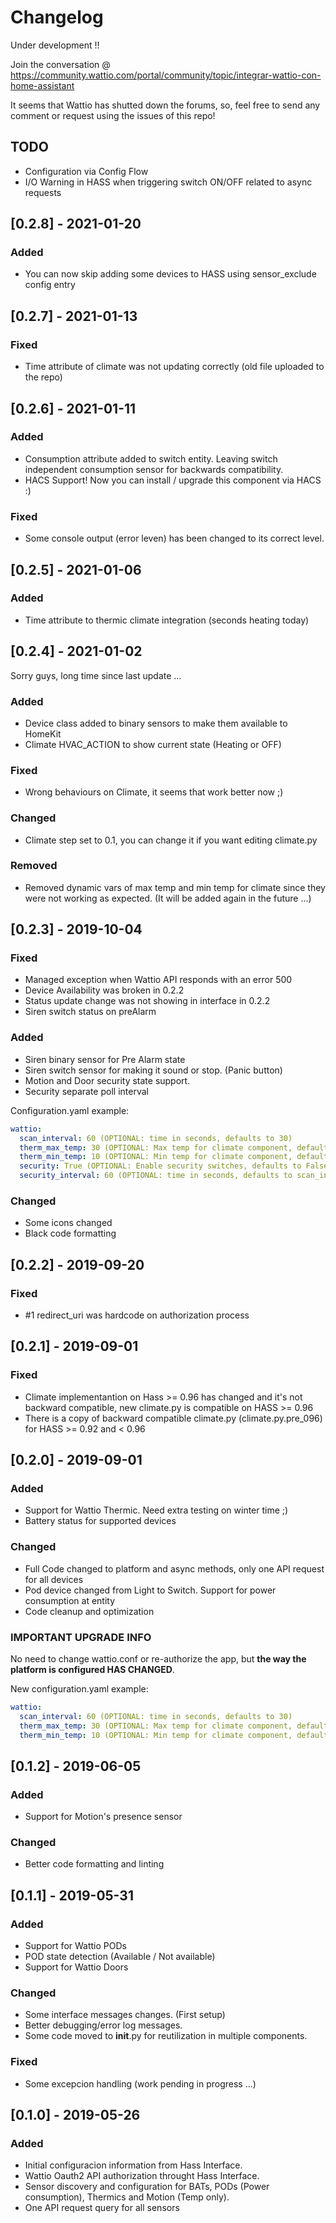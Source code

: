 # Changelog
Under development !! 

Join the conversation @ https://community.wattio.com/portal/community/topic/integrar-wattio-con-home-assistant

It seems that Wattio has shutted down the forums, so, feel free to send any comment or request using the issues of this repo!

## TODO
- Configuration via Config Flow 
- I/O Warning in HASS when triggering switch ON/OFF related to async requests

## [0.2.8] - 2021-01-20
### Added
- You can now skip adding some devices to HASS using sensor_exclude config entry

## [0.2.7] - 2021-01-13
### Fixed
- Time attribute of climate was not updating correctly (old file uploaded to the repo)

## [0.2.6] - 2021-01-11
### Added
- Consumption attribute added to switch entity. Leaving switch independent consumption sensor for backwards compatibility.
- HACS Support! Now you can install / upgrade this component via HACS :)

### Fixed
- Some console output (error leven) has been changed to its correct level.

## [0.2.5] - 2021-01-06
### Added
- Time attribute to thermic climate integration (seconds heating today)

## [0.2.4] - 2021-01-02
Sorry guys, long time since last update ... 
### Added
- Device class added to binary sensors to make them available to HomeKit
- Climate HVAC_ACTION to show current state (Heating or OFF)

### Fixed
- Wrong behaviours on Climate, it seems that work better now ;)

### Changed
- Climate step set to 0.1, you can change it if you want editing climate.py

### Removed
- Removed dynamic vars of max temp and min temp for climate since they were not working as expected. (It will be added again in the future ...)

## [0.2.3] - 2019-10-04 
### Fixed
- Managed exception when Wattio API responds with an error 500
- Device Availability was broken in 0.2.2
- Status update change was not showing in interface in 0.2.2
- Siren switch status on preAlarm

### Added
- Siren binary sensor for Pre Alarm state
- Siren switch sensor for making it sound or stop. (Panic button)
- Motion and Door security state support.
- Security separate poll interval 

Configuration.yaml example:

```yaml
wattio:
  scan_interval: 60 (OPTIONAL: time in seconds, defaults to 30)
  therm_max_temp: 30 (OPTIONAL: Max temp for climate component, defaults to 30)  
  therm_min_temp: 10 (OPTIONAL: Min temp for climate component, defaults to 10)
  security: True (OPTIONAL: Enable security switches, defaults to False)
  security_interval: 60 (OPTIONAL: time in seconds, defaults to scan_interval)
```

### Changed
- Some icons changed
- Black code formatting

## [0.2.2] - 2019-09-20
### Fixed
- #1 redirect_uri was hardcode on authorization process

## [0.2.1] - 2019-09-01
### Fixed
- Climate implementantion on Hass >= 0.96 has changed and it's not backward compatible, new climate.py is compatible on HASS >= 0.96
- There is a copy of backward compatible climate.py (climate.py.pre_096) for HASS >= 0.92 and < 0.96

## [0.2.0] - 2019-09-01
### Added
- Support for Wattio Thermic. Need extra testing on winter time ;)
- Battery status for supported devices

### Changed
- Full Code changed to platform and async methods, only one API request for all devices
- Pod device changed from Light to Switch. Support for power consumption at entity
- Code cleanup and optimization

### IMPORTANT UPGRADE INFO 
No need to change wattio.conf or re-authorize the app, but **the way the platform is configured HAS CHANGED**.

New configuration.yaml example:

```yaml
wattio:
  scan_interval: 60 (OPTIONAL: time in seconds, defaults to 30)
  therm_max_temp: 30 (OPTIONAL: Max temp for climate component, defaults to 30)  
  therm_min_temp: 10 (OPTIONAL: Min temp for climate component, defaults to 10)
```

## [0.1.2] - 2019-06-05
### Added
- Support for Motion's presence sensor

### Changed
- Better code formatting and linting

## [0.1.1] - 2019-05-31
### Added
- Support for Wattio PODs
- POD state detection (Available / Not available)
- Support for Wattio Doors

### Changed
- Some interface messages changes. (First setup)
- Better debugging/error log messages.
- Some code moved to __init__.py for reutilization in multiple components.

### Fixed
- Some excepcion handling (work pending in progress ...)

## [0.1.0] - 2019-05-26
### Added
- Initial configuracion information from Hass Interface.
- Wattio Oauth2 API authorization throught Hass Interface.
- Sensor discovery and configuration for BATs, PODs (Power consumption), Thermics and Motion (Temp only).
- One API request query for all sensors
